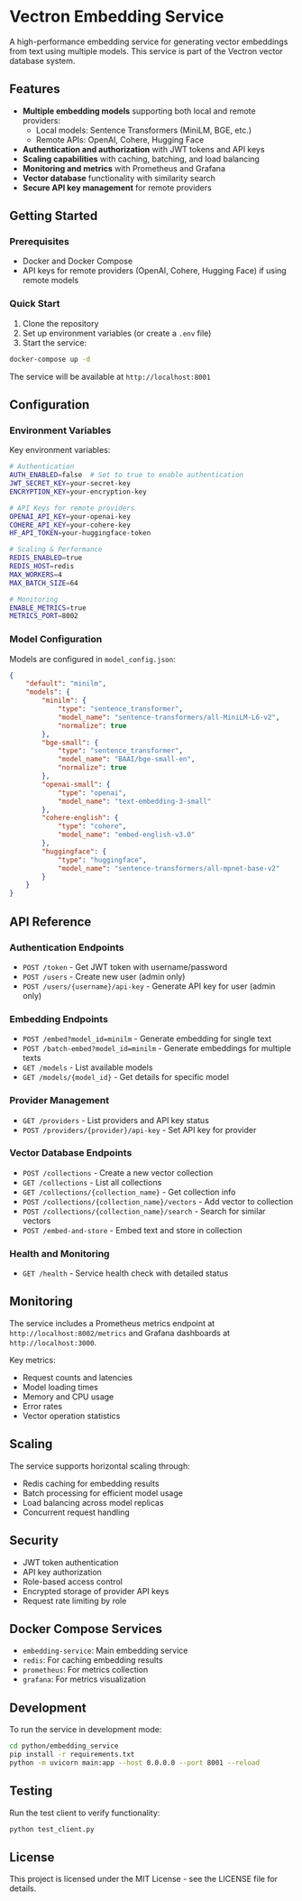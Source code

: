 # Vectron Embedding Service

A high-performance embedding service for generating vector embeddings from text using multiple models. 
This service is part of the Vectron vector database system.

## Features

- **Multiple embedding models** supporting both local and remote providers:
  - Local models: Sentence Transformers (MiniLM, BGE, etc.)
  - Remote APIs: OpenAI, Cohere, Hugging Face
- **Authentication and authorization** with JWT tokens and API keys
- **Scaling capabilities** with caching, batching, and load balancing
- **Monitoring and metrics** with Prometheus and Grafana
- **Vector database** functionality with similarity search
- **Secure API key management** for remote providers

## Getting Started

### Prerequisites

- Docker and Docker Compose
- API keys for remote providers (OpenAI, Cohere, Hugging Face) if using remote models

### Quick Start

1. Clone the repository
2. Set up environment variables (or create a `.env` file)
3. Start the service:

```bash
docker-compose up -d
```

The service will be available at `http://localhost:8001`

## Configuration

### Environment Variables

Key environment variables:

```bash
# Authentication
AUTH_ENABLED=false  # Set to true to enable authentication
JWT_SECRET_KEY=your-secret-key
ENCRYPTION_KEY=your-encryption-key

# API Keys for remote providers
OPENAI_API_KEY=your-openai-key
COHERE_API_KEY=your-cohere-key
HF_API_TOKEN=your-huggingface-token

# Scaling & Performance
REDIS_ENABLED=true
REDIS_HOST=redis
MAX_WORKERS=4
MAX_BATCH_SIZE=64

# Monitoring
ENABLE_METRICS=true
METRICS_PORT=8002
```

### Model Configuration

Models are configured in `model_config.json`:

```json
{
    "default": "minilm",
    "models": {
        "minilm": {
            "type": "sentence_transformer",
            "model_name": "sentence-transformers/all-MiniLM-L6-v2",
            "normalize": true
        },
        "bge-small": {
            "type": "sentence_transformer",
            "model_name": "BAAI/bge-small-en",
            "normalize": true
        },
        "openai-small": {
            "type": "openai",
            "model_name": "text-embedding-3-small"
        },
        "cohere-english": {
            "type": "cohere",
            "model_name": "embed-english-v3.0"
        },
        "huggingface": {
            "type": "huggingface",
            "model_name": "sentence-transformers/all-mpnet-base-v2"
        }
    }
}
```

## API Reference

### Authentication Endpoints

- `POST /token` - Get JWT token with username/password
- `POST /users` - Create new user (admin only)
- `POST /users/{username}/api-key` - Generate API key for user (admin only)

### Embedding Endpoints

- `POST /embed?model_id=minilm` - Generate embedding for single text
- `POST /batch-embed?model_id=minilm` - Generate embeddings for multiple texts
- `GET /models` - List available models
- `GET /models/{model_id}` - Get details for specific model

### Provider Management

- `GET /providers` - List providers and API key status
- `POST /providers/{provider}/api-key` - Set API key for provider

### Vector Database Endpoints

- `POST /collections` - Create a new vector collection
- `GET /collections` - List all collections
- `GET /collections/{collection_name}` - Get collection info
- `POST /collections/{collection_name}/vectors` - Add vector to collection
- `POST /collections/{collection_name}/search` - Search for similar vectors
- `POST /embed-and-store` - Embed text and store in collection

### Health and Monitoring

- `GET /health` - Service health check with detailed status

## Monitoring

The service includes a Prometheus metrics endpoint at `http://localhost:8002/metrics` and Grafana dashboards at `http://localhost:3000`.

Key metrics:
- Request counts and latencies
- Model loading times
- Memory and CPU usage
- Error rates
- Vector operation statistics

## Scaling

The service supports horizontal scaling through:
- Redis caching for embedding results
- Batch processing for efficient model usage
- Load balancing across model replicas
- Concurrent request handling

## Security

- JWT token authentication
- API key authorization
- Role-based access control
- Encrypted storage of provider API keys
- Request rate limiting by role

## Docker Compose Services

- `embedding-service`: Main embedding service
- `redis`: For caching embedding results
- `prometheus`: For metrics collection
- `grafana`: For metrics visualization

## Development

To run the service in development mode:

```bash
cd python/embedding_service
pip install -r requirements.txt
python -m uvicorn main:app --host 0.0.0.0 --port 8001 --reload
```

## Testing

Run the test client to verify functionality:

```bash
python test_client.py
```

## License

This project is licensed under the MIT License - see the LICENSE file for details. 